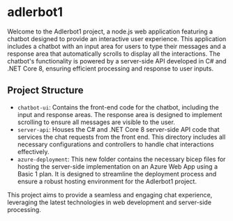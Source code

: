 # adlerbot1

Welcome to the Adlerbot1 project, a node.js web application featuring a chatbot designed to provide an interactive user experience. This application includes a chatbot with an input area for users to type their messages and a response area that automatically scrolls to display all the interactions. The chatbot's functionality is powered by a server-side API developed in C# and .NET Core 8, ensuring efficient processing and response to user inputs.

## Project Structure

- `chatbot-ui`: Contains the front-end code for the chatbot, including the input and response areas. The response area is designed to implement scrolling to ensure all messages are visible to the user.
- `server-api`: Houses the C# and .NET Core 8 server-side API code that services the chat requests from the front end. This directory includes all necessary configurations and controllers to handle chat interactions effectively.
- `azure-deployment`: This new folder contains the necessary bicep files for hosting the server-side implementation on an Azure Web App using a Basic 1 plan. It is designed to streamline the deployment process and ensure a robust hosting environment for the Adlerbot1 project.

This project aims to provide a seamless and engaging chat experience, leveraging the latest technologies in web development and server-side processing.
